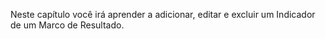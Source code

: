 Neste capítulo você irá aprender a adicionar, editar e excluir um Indicador de um Marco de Resultado.